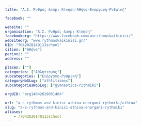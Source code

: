 ```yaml
---
title: "Α.Σ. Ρυθμός &amp; Κίνηση-Αθήνα-Ενόργανη-Ρυθμική"

facebook: ""

website: ""
organisation: "Α.Σ. Ρυθμός &amp; Κίνηση"
facebookorg: "https://www.facebook.com/asrithmoskaikinisi/"
websiteorg: "www.rythmoskaikinisi.gr/"
UID: "7042020140113school"
cities: ["Αθήνα"]
perioxi: ""
address: ""

places: [""]
categories: ["Αθλητισμός"]
subcategories: ["Ενόργανη-Ρυθμική"]
categoryNoSLug: ["athlitismos"]
subcategoriesNoSLug: ["gymnastics-rithmiki"]

orgUID: "org14042020001404"

url: "a-s-rythmos-and-kinisi-athina-enorgani-rythmiki/athina"
slug: "a-s-rythmos-and-kinisi-athina-enorgani-rythmiki"
aliases:
    - /7042020140113school
---
```






